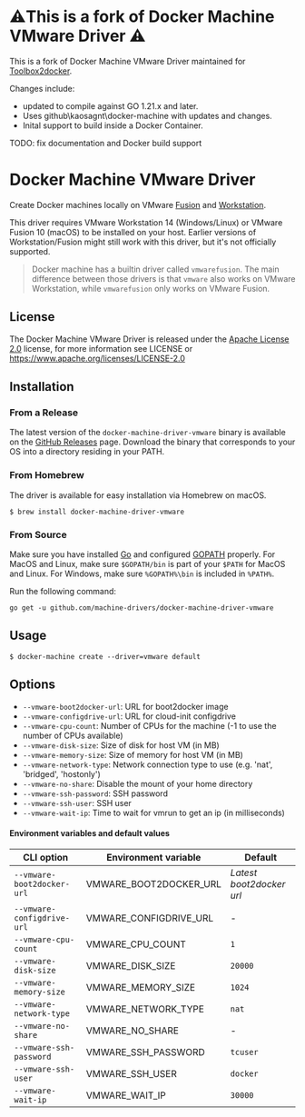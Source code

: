 # ⚠️This is a fork of Docker Machine VMware Driver ⚠

This is a fork of Docker Machine VMware Driver maintained for [Toolbox2docker](https://github.com/kaosagnt/toolbox2docker).

Changes include:
- updated to compile against GO 1.21.x and later.
- Uses github\kaosagnt\docker-machine with updates and changes.
- Inital support to build inside a Docker Container.

TODO: fix documentation and Docker build support

# Docker Machine VMware Driver

Create Docker machines locally on VMware [Fusion](https://www.vmware.com/products/fusion)
and [Workstation](https://www.vmware.com/products/workstation).

This driver requires VMware Workstation 14 (Windows/Linux) or VMware Fusion 10 (macOS)
to be installed on your host. Earlier versions of Workstation/Fusion might still work
with this driver, but it's not officially supported.

>
> Docker machine has a builtin driver called `vmwarefusion`. The main difference between
> those drivers is that `vmware` also works on VMware Workstation, while `vmwarefusion` only
> works on VMware Fusion.
>

## License

The Docker Machine VMware Driver is released under the [Apache License 2.0](https://github.com/machine-drivers/docker-machine-driver-vmware/blob/master/LICENSE) license, for more information see LICENSE or https://www.apache.org/licenses/LICENSE-2.0

## Installation

### From a Release

The latest version of the `docker-machine-driver-vmware` binary is available on the
[GitHub Releases](https://github.com/machine-drivers/docker-machine-driver-vmware/releases) page.
Download the binary that corresponds to your OS into a directory residing in your PATH.

### From Homebrew

The driver is available for easy installation via Homebrew on macOS.

```shell
$ brew install docker-machine-driver-vmware
```

### From Source

Make sure you have installed [Go](http://www.golang.org) and configured [GOPATH](http://golang.org/doc/code.html#GOPATH)
properly. For MacOS and Linux, make sure `$GOPATH/bin` is part of your `$PATH` for MacOS and Linux.
For Windows, make sure `%GOPATH%\bin` is included in `%PATH%`.

Run the following command:

```shell
go get -u github.com/machine-drivers/docker-machine-driver-vmware
```


## Usage

```shell
$ docker-machine create --driver=vmware default
```


## Options

- `--vmware-boot2docker-url`: URL for boot2docker image
- `--vmware-configdrive-url`: URL for cloud-init configdrive
- `--vmware-cpu-count`: Number of CPUs for the machine (-1 to use the number of CPUs available)
- `--vmware-disk-size`: Size of disk for host VM (in MB)
- `--vmware-memory-size`: Size of memory for host VM (in MB)
- `--vmware-network-type`: Network connection type to use (e.g. 'nat', 'bridged', 'hostonly')
- `--vmware-no-share`: Disable the mount of your home directory
- `--vmware-ssh-password`: SSH password
- `--vmware-ssh-user`: SSH user
- `--vmware-wait-ip`: Time to wait for vmrun to get an ip (in milliseconds)

#### Environment variables and default values

| CLI option                 | Environment variable   | Default                  |
|----------------------------|------------------------|--------------------------|
| `--vmware-boot2docker-url` | VMWARE_BOOT2DOCKER_URL | *Latest boot2docker url* |
| `--vmware-configdrive-url` | VMWARE_CONFIGDRIVE_URL | -                        |
| `--vmware-cpu-count`       | VMWARE_CPU_COUNT       | `1`                      |
| `--vmware-disk-size`       | VMWARE_DISK_SIZE       | `20000`                  |
| `--vmware-memory-size`     | VMWARE_MEMORY_SIZE     | `1024`                   |
| `--vmware-network-type`    | VMWARE_NETWORK_TYPE    | `nat`                    |
| `--vmware-no-share`        | VMWARE_NO_SHARE        | -                        |
| `--vmware-ssh-password`    | VMWARE_SSH_PASSWORD    | `tcuser`                 |
| `--vmware-ssh-user`        | VMWARE_SSH_USER        | `docker`                 |
| `--vmware-wait-ip`         | VMWARE_WAIT_IP         | `30000`                  |
